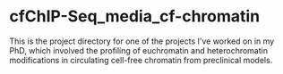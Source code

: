 # cfChIP-Seq_media_cf-chromatin
This is the project directory for one of the projects I've worked on in my PhD, which involved the profiling of euchromatin and heterochromatin modifications in circulating cell-free chromatin from preclinical models.
